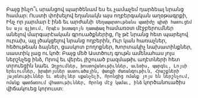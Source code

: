 
Բայց ինչո՞ւ սրանցով պարծենամ ես եւ չամաչեմ
դարձեալ նրանց համար:
Ուստի փոխելով եղանակն այս ողբերգական
աղօթագրքի,
Ինչ որ յարմար է ինձ եւ արժանի`
Մեղապարտութեանս պատիժը պիտի հատուցեմ
ես այս գլխում,
Որպէս խստագոյն դատախազ` համառօտ
մէջբերումներ անելով մարգարէական
գրուածքներից,
Ոչ թէ նրանց հետ պարելով ուրախ, այլ լծակցելով
նրանց ողբերին,
Ուր կան հառաչներ, հեծութեան ձայներ, ցասկոտ
բողոքներ,
Խորտակիչ նախատինքներ, սաստիկ լաց ու կոծ:
Բայց մեծ Աստծուդ գութն ամենահաս յոյս
ներշնչեց ինձ,
Որով եւ վերեւ յիշուած բազմաթիւ աղէտների հետ
տրուեցին նաեւ`
Զղջումներ, խոստովանութիւններ, աւետիս,
պարգեւ,
Լոյսի երեւումներ, խրախոյսներ աստուածային,
փառքի ժառանգութիւն,
Հրաշքների յայտնութիւններ եւ տեսիլներ
սքանչելի,
Որոնցից ոմանք յոյս են ներշնչում, ոմանք
պատճառում վհատութիւններ,
Որոնց մէջ կամաւ, ինձ` կործանուածիս
վիճակուեց կորուստ:

